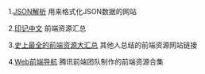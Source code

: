 1.[JSON解析](https://www.json.cn/)
	用来格式化JSON数据的网站

2.[印记中文](https://docschina.org/)
	前端资源汇总

3.[史上最全的前端资源大汇总](https://www.jianshu.com/p/6cb49271cd2a#)
	其他人总结的前端资源网站链接

4.[Web前端导航](http://www.alloyteam.com/nav/)
	腾讯前端团队制作的前端资源合集


	